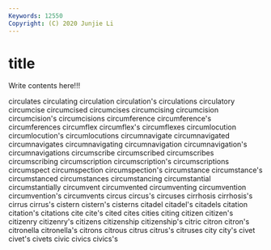 ```yaml
---
Keywords: 12550
Copyright: (C) 2020 Junjie Li
---
```


# title

Write contents here!!!
 
circulates 
circulating 
circulation 
circulation's 
circulations 
circulatory 
circumcise 
circumcised 
circumcises
circumcising 
circumcision 
circumcision's 
circumcisions 
circumference 
circumference's 
circumferences 
circumflex 
circumflex's 
circumflexes
circumlocution 
circumlocution's 
circumlocutions 
circumnavigate 
circumnavigated 
circumnavigates 
circumnavigating 
circumnavigation 
circumnavigation's 
circumnavigations
circumscribe 
circumscribed 
circumscribes 
circumscribing 
circumscription 
circumscription's 
circumscriptions 
circumspect 
circumspection 
circumspection's
circumstance 
circumstance's 
circumstanced 
circumstances 
circumstancing 
circumstantial 
circumstantially 
circumvent 
circumvented 
circumventing
circumvention 
circumvention's 
circumvents 
circus 
circus's 
circuses 
cirrhosis 
cirrhosis's 
cirrus 
cirrus's
cistern 
cistern's 
cisterns 
citadel 
citadel's 
citadels 
citation 
citation's 
citations 
cite
cite's 
cited 
cites 
cities 
citing 
citizen 
citizen's 
citizenry 
citizenry's 
citizens
citizenship 
citizenship's 
citric 
citron 
citron's 
citronella 
citronella's 
citrons 
citrous 
citrus
citrus's 
citruses 
city 
city's 
civet 
civet's 
civets 
civic 
civics 
civics's

